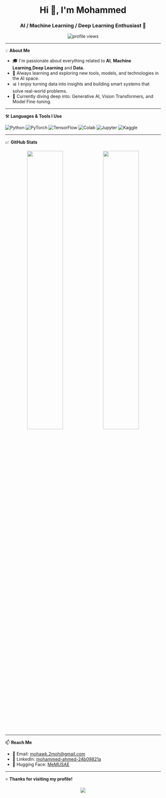 <h1 align="center">Hi 👋, I'm Mohammed</h1>
<h3 align="center">AI / Machine Learning / Deep Learning Enthusiast 🚀</h3>

<p align="center">
  <img src="https://komarev.com/ghpvc/?username=yourusername&label=Profile%20views&color=0e75b6&style=flat" alt="profile views" />
</p>

---

💡 **About Me**

- 🎓 I'm passionate about everything related to **AI**, **Machine Learning**,**Deep Learning** and **Data**.
- 🧠 Always learning and exploring new tools, models, and technologies in the AI space.
- 📊 I enjoy turning data into insights and building smart systems that solve real-world problems.
- 🌱 Currently diving deep into: Generative AI, Vision Transformers, and Model Fine-tuning.
  

---

🛠️ **Languages & Tools I Use**

![Python](https://img.shields.io/badge/Python-3776AB?style=for-the-badge&logo=python&logoColor=white)
![PyTorch](https://img.shields.io/badge/PyTorch-EE4C2C?style=for-the-badge&logo=pytorch&logoColor=white)
![TensorFlow](https://img.shields.io/badge/TensorFlow-FF6F00?style=for-the-badge&logo=tensorflow&logoColor=white)
![Colab](https://img.shields.io/badge/Google%20Colab-F9AB00?style=for-the-badge&logo=google-colab&logoColor=white)
![Jupyter](https://img.shields.io/badge/Jupyter-F37626?style=for-the-badge&logo=jupyter&logoColor=white)
![Kaggle](https://img.shields.io/badge/Kaggle-20BEFF?style=for-the-badge&logo=kaggle&logoColor=white)

---

📈 **GitHub Stats**

<p align="center">
  <img width="48%" src="https://github-readme-stats.vercel.app/api?username=yourusername&show_icons=true&theme=radical" />
  <img width="48%" src="https://github-readme-streak-stats.herokuapp.com?user=yourusername&theme=radical" />
</p>

---

📫 **Reach Me**

- 💌 Email: [mohawk.2moh@gmail.com](mailto:mohawk.2moh@gmail.com)
- 💼 LinkedIn: [mohammed-ahmed-24b09821a](https://www.linkedin.com/in/mohammed-ahmed-24b09821a/)
- 🤗 Hugging Face: [MeMUSAE](https://huggingface.co/MeMUSAE)

---

⭐️ **Thanks for visiting my profile!**

<p align="center">
  <img src="https://readme-typing-svg.herokuapp.com?font=Fira+Code&size=22&pause=1000&color=58A6FF&center=true&vCenter=true&width=500&lines=Let’s+build+intelligent+things+together!;Explore+my+repos+below!;Always+learning+new+things+🚀" />
</p>
